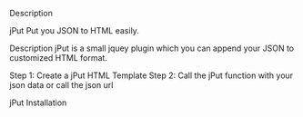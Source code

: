 Description

jPut
Put you JSON to HTML easily.

Description
jPut is a small jquey plugin which you can append your JSON to customized HTML format.

Step 1: Create a jPut HTML Template
Step 2: Call the jPut function with your json data or call the json url

jPut
Installation
<!-- Adding jquery file-->
<script src="code.jquery.com/jquery-1.11.0.min.js">
<!-- Adding jput file (Dont worry about the size its less than 2kb)-->
<script src="js/jput.min.js">


jPut HTML Template
//jPut HTML Template (it will he hidden)
<div jput="template1">
    <div class="items" id="item_{{id}}">
      <h1>{{name}}</h1>
      //for image tag to avoid error put 'jsrc' instead of 'src'
	  <img jsrc="/images/{{image_loc||default.jpg}}" alt=""/>
      <span>{{description}}</span>
    </div>
</div>

<div id="main">
</div>

<pre>
//JSON Data    
var projects=[{"id":"8","name":"name1","description":"This is a test","image_loc":"image1.jpg"}, {"id":"9","name":"name2", "description":"Test 2","image_loc":"image2.jpg"}];

//The div you want to upload    
$('#main').jPut({
        dataName:'',        //object name if the json data is in specified object
        jsonData:projects,      //(jsonData/ajax_url) is required	your json data to append/prepend
        ajax_url:'http://yourdomain.com/data.json',      //ajax:Specifies the URL to send the request to. Default is the current page
        ajax_data:'',      //ajax:specifies data to be sent to the server
        ajax_type:'',      //ajax:specifies the type of request. (GET or POST)
		name:'template1',   //*required field	jput template name
        limit:0,            //default:0         limit the number of record to show
        prepend:false,      //default:false     If you want to prepend data make it true. By default data will append 
        done:function(e){   
                            //on success (e will be the json data)
            },
        error:function(msg){
            alert('Error Message:'+msg);    //On error
        }
});
</pre>
